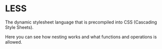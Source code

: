 
# LESS

The dynamic stylesheet language that is precompiled into CSS (Cascading Style Sheets).

Here you can see how nesting works and what functions and operations is allowed.


